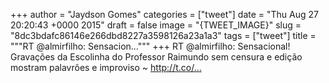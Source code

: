
+++
author = "Jaydson Gomes"
categories = ["tweet"]
date = "Thu Aug 27 20:20:43 +0000 2015"
draft = false
image = "{TWEET_IMAGE}"
slug = "8dc3bdafc86146e266dbd8227a3598126a23a1a3"
tags = ["tweet"]
title = """RT @almirfilho: Sensacion..."""
+++
RT @almirfilho: Sensacional! Gravações da Escolinha do Professor Raimundo sem censura e edição mostram palavrões e improviso ~ http://t.co/…
